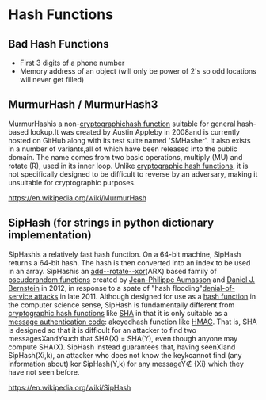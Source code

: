# Hash Functions

## Bad Hash Functions

- First 3 digits of a phone number
- Memory address of an object (will only be power of 2's so odd locations will never get filled)

## MurmurHash / MurmurHash3

MurmurHashis a non-[cryptographic](https://en.wikipedia.org/wiki/Cryptographic_hash_function)[hash function](https://en.wikipedia.org/wiki/Hash_function) suitable for general hash-based lookup.It was created by Austin Appleby in 2008and is currently hosted on GitHub along with its test suite named 'SMHasher'. It also exists in a number of variants,all of which have been released into the public domain. The name comes from two basic operations, multiply (MU) and rotate (R), used in its inner loop.
Unlike [cryptographic hash functions](https://en.wikipedia.org/wiki/Cryptographic_hash_function), it is not specifically designed to be difficult to reverse by an adversary, making it unsuitable for cryptographic purposes.

https://en.wikipedia.org/wiki/MurmurHash

## SipHash (for strings in python dictionary implementation)

SipHashis a relatively fast hash function. On a 64-bit machine, SipHash returns a 64-bit hash. The hash is then converted into an index to be used in an array.
SipHashis an [add--rotate--xor](https://en.wikipedia.org/wiki/Block_cipher#ARX_(add%E2%80%93rotate%E2%80%93xor))(ARX) based family of [pseudorandom functions](https://en.wikipedia.org/wiki/Pseudorandom_function) created by [Jean-Philippe Aumasson](https://en.wikipedia.org/w/index.php?title=Jean-Philippe_Aumasson&action=edit&redlink=1) and [Daniel J. Bernstein](https://en.wikipedia.org/wiki/Daniel_J._Bernstein) in 2012, in response to a spate of "hash flooding"[denial-of-service attacks](https://en.wikipedia.org/wiki/Denial-of-service_attack) in late 2011.
Although designed for use as a [hash function](https://en.wikipedia.org/wiki/Hash_function) in the computer science sense, SipHash is fundamentally different from [cryptographic hash functions](https://en.wikipedia.org/wiki/Cryptographic_hash_functions) like [SHA](https://en.wikipedia.org/wiki/Secure_Hash_Algorithm) in that it is only suitable as a [message authentication code](https://en.wikipedia.org/wiki/Message_authentication_code): akeyedhash function like [HMAC](https://en.wikipedia.org/wiki/HMAC). That is, SHA is designed so that it is difficult for an attacker to find two messagesXandYsuch that SHA(X) = SHA(Y), even though anyone may compute SHA(X). SipHash instead guarantees that, having seenXiand SipHash(Xi,k), an attacker who does not know the keykcannot find (any information about) kor SipHash(Y,k) for any messageY∉ {Xi} which they have not seen before.

https://en.wikipedia.org/wiki/SipHash
